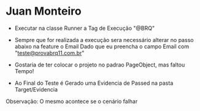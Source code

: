 # Juan Monteiro

- Executar na classe Runner a Tag de Execução "@BRQ"

- Sempre que for realizada a execução sera necessário alterar no passo abaixo na feature o Email
  Dado que eu preencha o campo Email com "teste@provabrq11.com.br"

- Gostaria de ter colocar o projeto no padrao PageObject, mas faltou Tempo!

- Ao Final do Teste é Gerado uma Evidencia de Passed na pasta Target/Evidencia




Observação: O mesmo acontece se o cenário falhar
